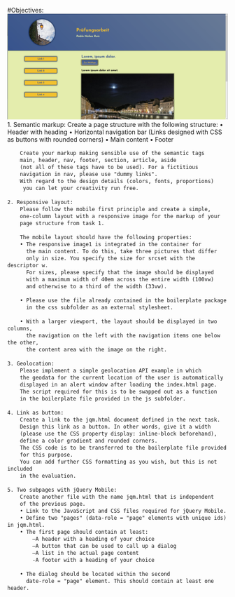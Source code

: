 #Objectives:
![Screenshot](screenshot.png)
    1. Semantic markup:
        Create a page structure with the following structure:
        • Header with heading
        • Horizontal navigation bar
          (Links designed with CSS as buttons with rounded corners)
        • Main content
        • Footer

        Create your markup making sensible use of the semantic tags 
        main, header, nav, footer, section, article, aside 
        (not all of these tags have to be used). For a fictitious 
        navigation in nav, please use "dummy links".
        With regard to the design details (colors, fonts, proportions)
         you can let your creativity run free.

    2. Responsive layout:
        Please follow the mobile first principle and create a simple, 
        one-column layout with a responsive image for the markup of your 
        page structure from task 1.

        The mobile layout should have the following properties:
        • The responsive image1 is integrated in the container for 
          the main content. To do this, take three pictures that differ 
          only in size. You specify the size for srcset with the descriptor w. 
          For sizes, please specify that the image should be displayed 
          with a maximum width of 40em across the entire width (100vw) 
          and otherwise to a third of the width (33vw).

        • Please use the file already contained in the boilerplate package 
          in the css subfolder as an external stylesheet.

        • With a larger viewport, the layout should be displayed in two columns, 
          the navigation on the left with the navigation items one below the other, 
          the content area with the image on the right.

    3. Geolocation:
        Please implement a simple geolocation API example in which 
        the geodata for the current location of the user is automatically 
        displayed in an alert window after loading the index.html page. 
        The script required for this is to be swapped out as a function 
        in the boilerplate file provided in the js subfolder.

    4. Link as button:
        Create a link to the jqm.html document defined in the next task. 
        Design this link as a button. In other words, give it a width 
        (please use the CSS property display: inline-block beforehand), 
        define a color gradient and rounded corners. 
        The CSS code is to be transferred to the boilerplate file provided 
        for this purpose. 
        You can add further CSS formatting as you wish, but this is not included 
        in the evaluation.

    5. Two subpages with jQuery Mobile:
        Create another file with the name jqm.html that is independent 
        of the previous page.
        • Link to the JavaScript and CSS files required for jQuery Mobile.
        • Define two "pages" (data-role = "page" elements with unique ids) in jqm.html.
        • The first page should contain at least:
            –A header with a heading of your choice
            –A button that can be used to call up a dialog
            –A list in the actual page content
            -A footer with a heading of your choice

        • The dialog should be located within the second 
          date-role = "page" element. This should contain at least one header.